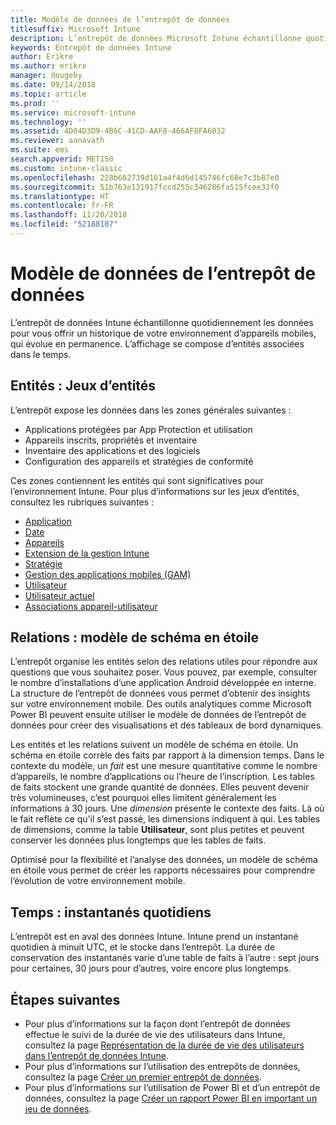 ```yaml
---
title: Modèle de données de l’entrepôt de données
titlesuffix: Microsoft Intune
description: L’entrepôt de données Microsoft Intune échantillonne quotidiennement les données pour vous offrir un historique de votre environnement mobile en constante évolution.
keywords: Entrepôt de données Intune
author: Erikre
ms.author: erikre
manager: dougeby
ms.date: 09/14/2018
ms.topic: article
ms.prod: ''
ms.service: microsoft-intune
ms.technology: ''
ms.assetid: 4D04D3D9-4B6C-41CD-AAF8-466AF8FA6032
ms.reviewer: aanavath
ms.suite: ems
search.appverid: MET150
ms.custom: intune-classic
ms.openlocfilehash: 228b662739d161a4f4d6d145746fc68e7c3b87e0
ms.sourcegitcommit: 51b763e131917fccd255c346286fa515fcee33f0
ms.translationtype: HT
ms.contentlocale: fr-FR
ms.lasthandoff: 11/20/2018
ms.locfileid: "52188107"
---
```

# <a name="data-warehouse-data-model"></a>Modèle de données de l’entrepôt de données

L’entrepôt de données Intune échantillonne quotidiennement les données pour vous offrir un historique de votre environnement d’appareils mobiles, qui évolue en permanence. L’affichage se compose d’entités associées dans le temps.

## <a name="entities-entity-sets"></a>Entités : Jeux d’entités

L’entrepôt expose les données dans les zones générales suivantes :

  -  Applications protégées par App Protection et utilisation
  -  Appareils inscrits, propriétés et inventaire
  -  Inventaire des applications et des logiciels
  -  Configuration des appareils et stratégies de conformité

Ces zones contiennent les entités qui sont significatives pour l’environnement Intune. Pour plus d’informations sur les jeux d’entités, consultez les rubriques suivantes :

  -  [Application](reports-ref-application.md)
  -  [Date](reports-ref-date.md)
  -  [Appareils](reports-ref-devices.md)
  -  [Extension de la gestion Intune](reports-ref-intunemanagementextension.md)
  -  [Stratégie](reports-ref-policy.md)
  -  [Gestion des applications mobiles (GAM)](reports-ref-mobile-app-management.md)
  -  [Utilisateur](reports-ref-user.md)
  -  [Utilisateur actuel](reports-ref-current-user.md)
  -  [Associations appareil-utilisateur](reports-ref-user-device.md)

## <a name="relationships-star-schema-model"></a>Relations : modèle de schéma en étoile

L’entrepôt organise les entités selon des relations utiles pour répondre aux questions que vous souhaitez poser. Vous pouvez, par exemple, consulter le nombre d’installations d’une application Android développée en interne. La structure de l’entrepôt de données vous permet d’obtenir des insights sur votre environnement mobile. Des outils analytiques comme Microsoft Power BI peuvent ensuite utiliser le modèle de données de l’entrepôt de données pour créer des visualisations et des tableaux de bord dynamiques.

Les entités et les relations suivent un modèle de schéma en étoile. Un schéma en étoile corrèle des faits par rapport à la dimension temps. Dans le contexte du modèle, un *fait* est une mesure quantitative comme le nombre d’appareils, le nombre d’applications ou l’heure de l’inscription. Les tables de faits stockent une grande quantité de données. Elles peuvent devenir très volumineuses, c’est pourquoi elles limitent généralement les informations à 30 jours. Une *dimension* présente le contexte des faits. Là où le fait reflète ce qu’il s’est passé, les dimensions indiquent à qui. Les tables de dimensions, comme la table **Utilisateur**, sont plus petites et peuvent conserver les données plus longtemps que les tables de faits. 

Optimisé pour la flexibilité et l’analyse des données, un modèle de schéma en étoile vous permet de créer les rapports nécessaires pour comprendre l’évolution de votre environnement mobile.

## <a name="time-daily-snapshots"></a>Temps : instantanés quotidiens

L’entrepôt est en aval des données Intune. Intune prend un instantané quotidien à minuit UTC, et le stocke dans l’entrepôt. La durée de conservation des instantanés varie d’une table de faits à l’autre : sept jours pour certaines, 30 jours pour d’autres, voire encore plus longtemps.

## <a name="next-steps"></a>Étapes suivantes

 - Pour plus d’informations sur la façon dont l’entrepôt de données effectue le suivi de la durée de vie des utilisateurs dans Intune, consultez la page [Représentation de la durée de vie des utilisateurs dans l’entrepôt de données Intune](reports-ref-user-timeline.md).
 - Pour plus d’informations sur l’utilisation des entrepôts de données, consultez la page [Créer un premier entrepôt de données](https://www.codeproject.com/Articles/652108/Create-First-Data-WareHouse).
 - Pour plus d’informations sur l’utilisation de Power BI et d’un entrepôt de données, consultez la page [Créer un rapport Power BI en important un jeu de données](https://powerbi.microsoft.com/documentation/powerbi-service-create-a-new-report/). 
